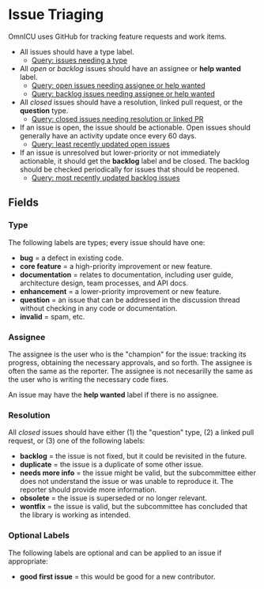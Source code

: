 Issue Triaging
==============

OmnICU uses GitHub for tracking feature requests and work items.

- All issues should have a type label.
    - [Query: issues needing a type](https://github.com/unicode-org/omnicu/issues?q=is%3Aissue+-label%3Abug+-label%3A%22core+feature%22+-label%3Adocumentation+-label%3Aenhancement+-label%3Aquestion+-label%3Ainvalid+)
- All *open* or *backlog* issues should have an assignee or **help wanted** label.
    - [Query: open issues needing assignee or help wanted](https://github.com/unicode-org/omnicu/issues?q=is%3Aissue+is%3Aopen+-label%3A%22help+wanted%22+no%3Aassignee+)
    - [Query: backlog issues needing assignee or help wanted](https://github.com/unicode-org/omnicu/issues?q=is%3Aissue+is%3Aclosed+label%3Abacklog+-label%3A%22help+wanted%22+no%3Aassignee)
- All *closed* issues should have a resolution, linked pull request, or the **question** type.
    - [Query: closed issues needing resolution or linked PR](https://github.com/unicode-org/omnicu/issues?q=is%3Aissue+is%3Aclosed+-linked%3Apr+-label%3Aquestion+-label%3Abacklog)
- If an issue is open, the issue should be actionable. Open issues should generally have an activity update once every 60 days.
    - [Query: least recently updated open issues](https://github.com/unicode-org/omnicu/issues?q=is%3Aissue+is%3Aopen+sort%3Aupdated-asc)
- If an issue is unresolved but lower-priority or not immediately actionable, it should get the **backlog** label and be closed.  The backlog should be checked periodically for issues that should be reopened.
    - [Query: most recently updated backlog issues](https://github.com/unicode-org/omnicu/issues?q=is%3Aissue+is%3Aclosed+label%3Abacklog+sort%3Aupdated-desc+)

## Fields

### Type

The following labels are types; every issue should have one:

- **bug** = a defect in existing code.
- **core feature** = a high-priority improvement or new feature.
- **documentation** = relates to documentation, including user guide, architecture design, team processes, and API docs.
- **enhancement** = a lower-priority improvement or new feature.
- **question** = an issue that can be addressed in the discussion thread without checking in any code or documentation.
- **invalid** = spam, etc.

### Assignee

The assignee is the user who is the "champion" for the issue: tracking its progress, obtaining the necessary approvals, and so forth.  The assignee is often the same as the reporter.  The assignee is not necesarilly the same as the user who is writing the necessary code fixes.

An issue may have the **help wanted** label if there is no assignee.

### Resolution

All *closed* issues should have either (1) the "question" type, (2) a linked pull request, or (3) one of the following labels:

- **backlog** = the issue is not fixed, but it could be revisited in the future.
- **duplicate** = the issue is a duplicate of some other issue.
- **needs more info** = the issue might be valid, but the subcommittee either does not understand the issue or was unable to reproduce it.  The reporter should provide more information.
- **obsolete** = the issue is superseded or no longer relevant.
- **wontfix** = the issue is valid, but the subcommittee has concluded that the library is working as intended.

### Optional Labels

The following labels are optional and can be applied to an issue if appropriate:

- **good first issue** = this would be good for a new contributor.

